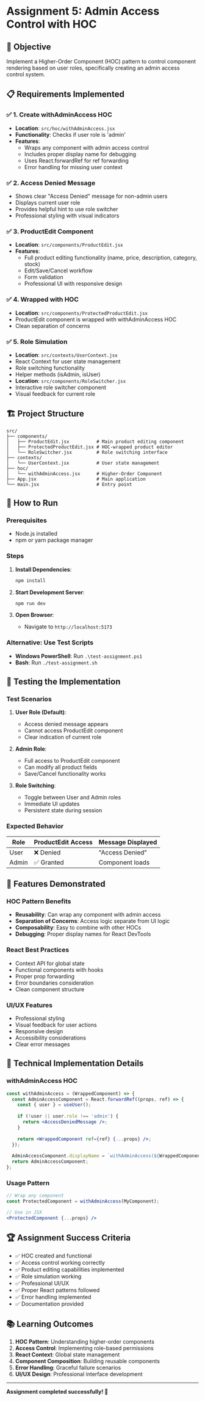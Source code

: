 # Assignment 5: Admin Access Control with HOC

## 🎯 Objective
Implement a Higher-Order Component (HOC) pattern to control component rendering based on user roles, specifically creating an admin access control system.

## 📋 Requirements Implemented

### ✅ 1. Create withAdminAccess HOC
- **Location**: `src/hoc/withAdminAccess.jsx`
- **Functionality**: Checks if user role is 'admin'
- **Features**:
  - Wraps any component with admin access control
  - Includes proper display name for debugging
  - Uses React.forwardRef for ref forwarding
  - Error handling for missing user context

### ✅ 2. Access Denied Message
- Shows clear "Access Denied" message for non-admin users
- Displays current user role
- Provides helpful hint to use role switcher
- Professional styling with visual indicators

### ✅ 3. ProductEdit Component
- **Location**: `src/components/ProductEdit.jsx`
- **Features**:
  - Full product editing functionality (name, price, description, category, stock)
  - Edit/Save/Cancel workflow
  - Form validation
  - Professional UI with responsive design

### ✅ 4. Wrapped with HOC
- **Location**: `src/components/ProtectedProductEdit.jsx`
- ProductEdit component is wrapped with withAdminAccess HOC
- Clean separation of concerns

### ✅ 5. Role Simulation
- **Location**: `src/contexts/UserContext.jsx`
- React Context for user state management
- Role switching functionality
- Helper methods (isAdmin, isUser)
- **Location**: `src/components/RoleSwitcher.jsx`
- Interactive role switcher component
- Visual feedback for current role

## 🏗️ Project Structure

```
src/
├── components/
│   ├── ProductEdit.jsx          # Main product editing component
│   ├── ProtectedProductEdit.jsx # HOC-wrapped product editor
│   └── RoleSwitcher.jsx         # Role switching interface
├── contexts/
│   └── UserContext.jsx          # User state management
├── hoc/
│   └── withAdminAccess.jsx      # Higher-Order Component
├── App.jsx                      # Main application
└── main.jsx                     # Entry point
```

## 🚀 How to Run

### Prerequisites
- Node.js installed
- npm or yarn package manager

### Steps
1. **Install Dependencies**:
   ```bash
   npm install
   ```

2. **Start Development Server**:
   ```bash
   npm run dev
   ```

3. **Open Browser**:
   - Navigate to `http://localhost:5173`

### Alternative: Use Test Scripts
- **Windows PowerShell**: Run `.\test-assignment.ps1`
- **Bash**: Run `./test-assignment.sh`

## 🧪 Testing the Implementation

### Test Scenarios

1. **User Role (Default)**:
   - Access denied message appears
   - Cannot access ProductEdit component
   - Clear indication of current role

2. **Admin Role**:
   - Full access to ProductEdit component
   - Can modify all product fields
   - Save/Cancel functionality works

3. **Role Switching**:
   - Toggle between User and Admin roles
   - Immediate UI updates
   - Persistent state during session

### Expected Behavior

| Role  | ProductEdit Access | Message Displayed |
|-------|-------------------|-------------------|
| User  | ❌ Denied         | "Access Denied"   |
| Admin | ✅ Granted        | Component loads   |

## 🎨 Features Demonstrated

### HOC Pattern Benefits
- **Reusability**: Can wrap any component with admin access
- **Separation of Concerns**: Access logic separate from UI logic
- **Composability**: Easy to combine with other HOCs
- **Debugging**: Proper display names for React DevTools

### React Best Practices
- Context API for global state
- Functional components with hooks
- Proper prop forwarding
- Error boundaries consideration
- Clean component structure

### UI/UX Features
- Professional styling
- Visual feedback for user actions
- Responsive design
- Accessibility considerations
- Clear error messages

## 🔧 Technical Implementation Details

### withAdminAccess HOC
```jsx
const withAdminAccess = (WrappedComponent) => {
  const AdminAccessComponent = React.forwardRef((props, ref) => {
    const { user } = useUser();
    
    if (!user || user.role !== 'admin') {
      return <AccessDeniedMessage />;
    }
    
    return <WrappedComponent ref={ref} {...props} />;
  });
  
  AdminAccessComponent.displayName = `withAdminAccess(${WrappedComponent.name})`;
  return AdminAccessComponent;
};
```

### Usage Pattern
```jsx
// Wrap any component
const ProtectedComponent = withAdminAccess(MyComponent);

// Use in JSX
<ProtectedComponent {...props} />
```

## 🏆 Assignment Success Criteria

- ✅ HOC created and functional
- ✅ Access control working correctly
- ✅ Product editing capabilities implemented
- ✅ Role simulation working
- ✅ Professional UI/UX
- ✅ Proper React patterns followed
- ✅ Error handling implemented
- ✅ Documentation provided

## 📚 Learning Outcomes

1. **HOC Pattern**: Understanding higher-order components
2. **Access Control**: Implementing role-based permissions
3. **React Context**: Global state management
4. **Component Composition**: Building reusable components
5. **Error Handling**: Graceful failure scenarios
6. **UI/UX Design**: Professional interface development

---

**Assignment completed successfully! 🎉**
